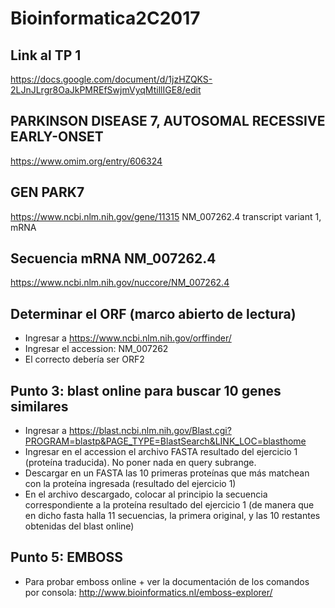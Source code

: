 # Bioinformatica2C2017
## Link al TP 1
https://docs.google.com/document/d/1jzHZQKS-2LJnJLrgr8OaJkPMREfSwjmVyqMtillIGE8/edit

## PARKINSON DISEASE 7, AUTOSOMAL RECESSIVE EARLY-ONSET
https://www.omim.org/entry/606324

## GEN PARK7
https://www.ncbi.nlm.nih.gov/gene/11315
NM_007262.4 transcript variant 1, mRNA

## Secuencia mRNA NM_007262.4
https://www.ncbi.nlm.nih.gov/nuccore/NM_007262.4

## Determinar el ORF (marco abierto de lectura)
* Ingresar a https://www.ncbi.nlm.nih.gov/orffinder/
* Ingresar el accession: NM_007262 
* El correcto debería ser ORF2

## Punto 3: blast online para buscar 10 genes similares
* Ingresar a https://blast.ncbi.nlm.nih.gov/Blast.cgi?PROGRAM=blastp&PAGE_TYPE=BlastSearch&LINK_LOC=blasthome
* Ingresar en el accession el archivo FASTA resultado del ejercicio 1 (proteína traducida). No poner nada en query subrange.
* Descargar en un FASTA las 10 primeras proteínas que más matchean con la proteína ingresada (resultado del ejercicio 1)
* En el archivo descargado, colocar al principio la secuencia correspondiente a la proteína resultado del ejercicio 1 (de manera que en dicho fasta halla 11 secuencias, la primera original, y las 10 restantes obtenidas del blast online)

## Punto 5: EMBOSS
* Para probar emboss online + ver la documentación de los comandos por consola: http://www.bioinformatics.nl/emboss-explorer/
